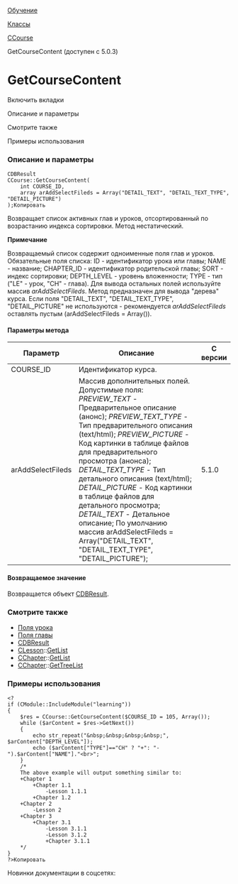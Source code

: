 [Обучение](/api_help/learning/index.php)

[Классы](/api_help/learning/classes/index.php)

[CCourse](/api_help/learning/classes/ccourse/index.php)

GetCourseContent (доступен с 5.0.3)

GetCourseContent
================

Включить вкладки

Описание и параметры

Смотрите также

Примеры использования

### Описание и параметры

```
CDBResult
CCourse::GetCourseContent(
	int COURSE_ID,
	array arAddSelectFileds = Array("DETAIL_TEXT", "DETAIL_TEXT_TYPE", "DETAIL_PICTURE")
);Копировать
```

Возвращает список активных глав и уроков, отсортированный по возрастанию индекса сортировки. Метод нестатический.

**Примечание**

Возвращаемый список содержит одноименные поля глав и уроков. Обязательные поля списка: ID - идентификатор урока или главы; NAME - название; CHAPTER\_ID - идентификатор родительской главы; SORT - индекс сортировки; DEPTH\_LEVEL - уровень вложенности; TYPE - тип ("LE" - урок, "CH" - глава). Для вывода остальных полей используйте массив *arAddSelectFileds*.
Метод предназначен для вывода "дерева" курса. Если поля "DETAIL\_TEXT", "DETAIL\_TEXT\_TYPE", "DETAIL\_PICTURE" не используются - рекомендуется *arAddSelectFileds* оставлять пустым (arAddSelectFileds = Array()).

#### Параметры метода

| Параметр | Описание | С версии |
| --- | --- | --- |
| COURSE\_ID | Идентификатор курса. |  |
| arAddSelectFileds | Массив дополнительных полей. Допустимые поля:  *PREVIEW\_TEXT* - Предварительное описание (анонс);  *PREVIEW\_TEXT\_TYPE* - Тип предварительного описания (text/html);  *PREVIEW\_PICTURE* - Код картинки в таблице файлов для предварительного просмотра (анонса);  *DETAIL\_TEXT\_TYPE* - Тип детального описания (text/html);  *DETAIL\_PICTURE* - Код картинки в таблице файлов для детального просмотра;  *DETAIL\_TEXT* - Детальное описание;  По умолчанию массив arAddSelectFileds = Array("DETAIL\_TEXT", "DETAIL\_TEXT\_TYPE", "DETAIL\_PICTURE"); | 5.1.0 |

#### Возвращаемое значение

Возвращается объект [CDBResult](/api_help/main/reference/cdbresult/index.php).

### Смотрите также

* [Поля урока](/api_help/learning/fields.php#lesson)
* [Поля главы](/api_help/learning/fields.php#chapter)
* [CDBResult](/api_help/main/reference/cdbresult/index.php)
* [CLesson](/api_help/learning/classes/clesson/index.php)::[GetList](/api_help/learning/classes/clesson/getlist.php)
* [CChapter](/api_help/learning/classes/cchapter/index.php)::[GetList](/api_help/learning/classes/cchapter/getlist.php)
* [CChapter](/api_help/learning/classes/cchapter/index.php)::[GetTreeList](/api_help/learning/classes/cchapter/gettreelist.php)

### Примеры использования

```
<?
if (CModule::IncludeModule("learning"))
{
	$res = CCourse::GetCourseContent($COURSE_ID = 105, Array());
	while ($arContent = $res->GetNext())
	{
		echo str_repeat("&nbsp;&nbsp;&nbsp;&nbsp;", $arContent["DEPTH_LEVEL"]);
		echo ($arContent["TYPE"]=="CH" ? "+": "-").$arContent["NAME"]."<br>";
	}
	/*
	The above example will output something similar to:
	+Chapter 1
		+Chapter 1.1
			-Lesson 1.1.1
		+Chapter 1.2
	+Chapter 2
		-Lesson 2
	+Chapter 3
		+Chapter 3.1
			-Lesson 3.1.1
			-Lesson 3.1.2
			+Chapter 3.1.1
	*/
}
?>Копировать
```

Новинки документации в соцсетях: